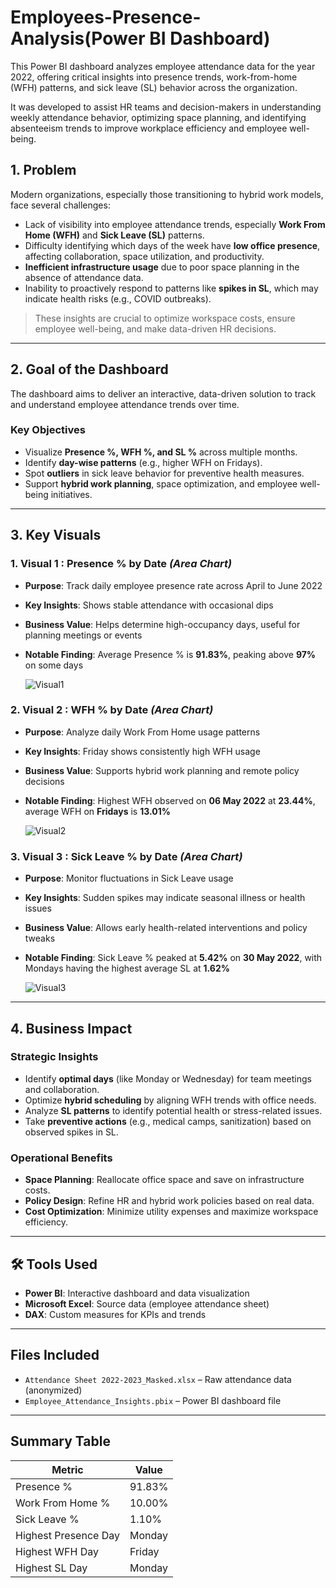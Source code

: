 # Employees-Presence-Analysis(Power BI Dashboard)

This Power BI dashboard analyzes employee attendance data for the year 2022, offering critical insights into presence trends, work-from-home (WFH) patterns, and sick leave (SL) behavior across the organization. 

It was developed to assist HR teams and decision-makers in understanding weekly attendance behavior, optimizing space planning, and identifying absenteeism trends to improve workplace efficiency and employee well-being.


##  1. Problem

Modern organizations, especially those transitioning to hybrid work models, face several challenges:

- Lack of visibility into employee attendance trends, especially **Work From Home (WFH)** and **Sick Leave (SL)** patterns.
- Difficulty identifying which days of the week have **low office presence**, affecting collaboration, space utilization, and productivity.
- **Inefficient infrastructure usage** due to poor space planning in the absence of attendance data.
- Inability to proactively respond to patterns like **spikes in SL**, which may indicate health risks (e.g., COVID outbreaks).

> These insights are crucial to optimize workspace costs, ensure employee well-being, and make data-driven HR decisions.

---

##  2. Goal of the Dashboard

The dashboard aims to deliver an interactive, data-driven solution to track and understand employee attendance trends over time.

###  Key Objectives

- Visualize **Presence %, WFH %, and SL %** across multiple months.
- Identify **day-wise patterns** (e.g., higher WFH on Fridays).
- Spot **outliers** in sick leave behavior for preventive health measures.
- Support **hybrid work planning**, space optimization, and employee well-being initiatives.

---

##  3. Key Visuals

### 1. **Visual 1 : Presence % by Date** *(Area Chart)*
- **Purpose**: Track daily employee presence rate across April to June 2022  
- **Key Insights**: Shows stable attendance with occasional dips  
- **Business Value**: Helps determine high-occupancy days, useful for planning meetings or events  
- **Notable Finding**: Average Presence % is **91.83%**, peaking above **97%** on some days

  ![Visual1](./https://github.com/Safwannn89/Employees-Presence-Analysis/blob/main/Visual_1%20Presence%20%25%20by%20Date.png)

### 2. **Visual 2 : WFH % by Date** *(Area Chart)*
- **Purpose**: Analyze daily Work From Home usage patterns  
- **Key Insights**: Friday shows consistently high WFH usage  
- **Business Value**: Supports hybrid work planning and remote policy decisions  
- **Notable Finding**: Highest WFH observed on **06 May 2022** at **23.44%**, average WFH on **Fridays** is **13.01%**

  ![Visual2](./https://github.com/Safwannn89/Employees-Presence-Analysis/blob/main/Visual_2%20WFH%20%25%20by%20Date.png)

### 3. **Visual 3 : Sick Leave % by Date** *(Area Chart)*
- **Purpose**: Monitor fluctuations in Sick Leave usage  
- **Key Insights**: Sudden spikes may indicate seasonal illness or health issues  
- **Business Value**: Allows early health-related interventions and policy tweaks  
- **Notable Finding**: Sick Leave % peaked at **5.42%** on **30 May 2022**, with Mondays having the highest average SL at **1.62%**

  ![Visual3](./https://github.com/Safwannn89/Employees-Presence-Analysis/blob/main/Visual_3%20SL%20%25%20by%20Date.png)

---

##  4. Business Impact

###  Strategic Insights
- Identify **optimal days** (like Monday or Wednesday) for team meetings and collaboration.
- Optimize **hybrid scheduling** by aligning WFH trends with office needs.
- Analyze **SL patterns** to identify potential health or stress-related issues.
- Take **preventive actions** (e.g., medical camps, sanitization) based on observed spikes in SL.

###  Operational Benefits
- **Space Planning**: Reallocate office space and save on infrastructure costs.
- **Policy Design**: Refine HR and hybrid work policies based on real data.
- **Cost Optimization**: Minimize utility expenses and maximize workspace efficiency.

---

## 🛠 Tools Used

- **Power BI**: Interactive dashboard and data visualization
- **Microsoft Excel**: Source data (employee attendance sheet)
- **DAX**: Custom measures for KPIs and trends

---

##  Files Included

- `Attendance Sheet 2022-2023_Masked.xlsx` – Raw attendance data (anonymized)
- `Employee_Attendance_Insights.pbix` – Power BI dashboard file

---

##  Summary Table

| Metric             | Value      |
|--------------------|------------|
| Presence %         | 91.83%     |
| Work From Home %   | 10.00%     |
| Sick Leave %       | 1.10%      |
| Highest Presence Day| Monday     |
| Highest WFH Day     | Friday     |
| Highest SL Day     |  Monday     |




